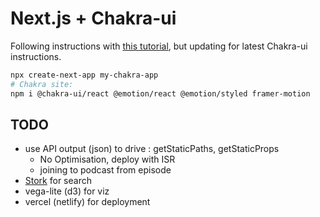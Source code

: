 # Next.js + Chakra-ui

Following instructions with [this tutorial](https://www.freecodecamp.org/news/how-to-use-chakra-ui-with-next-js-and-react/), but updating for latest Chakra-ui instructions.

```bash
npx create-next-app my-chakra-app
# Chakra site:
npm i @chakra-ui/react @emotion/react @emotion/styled framer-motion
```

## TODO

- use API output (json) to drive : getStaticPaths, getStaticProps
  - No Optimisation, deploy with ISR
  - joining to podcast from episode
- [Stork](https://github.com/jameslittle230/stork) for search
- vega-lite (d3) for viz
- vercel (netlify) for deployment
